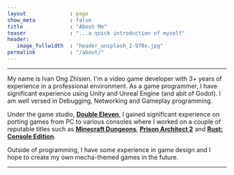 ```yaml
---
layout              : page
show_meta           : false
title               : "About Me"
teaser              : "...a quick introduction of myself"
header:
   image_fullwidth  : "header_unsplash_2-970x.jpg"
permalink           : "/about/"
---
```

<hr>
<div align = left>

<p>
My name is Ivan Ong Zhisien. I'm a video game developer with 3+ years of experience in a professional environment.
As a game programmer, I have significant experience using Unity and Unreal Engine (and abit of Godot).
I am well versed in Debugging, Networking and Gameplay programming.
</p>

<p>
Under the game studio, <a href = "https://double11.com/"><b>Double Eleven</b></a>, I gained significant experience on porting games from PC to various consoles where I worked on a couple of reputable titles such as <a href = "https://www.minecraft.net/en-us/about-dungeons"><b>Minecraft Dungeons</b></a>, <a href = "https://www.paradoxinteractive.com/games/prison-architect-2/about"><b>Prison Architect 2</b></a> and <a href = "https://rust.double11.com/"><b>Rust: Console Edition</b></a>.
</p>

<p>
Outside of programming, I have some experience in game design and I hope to create my own mecha-themed games in the future.
</p>

</div>
<hr>
